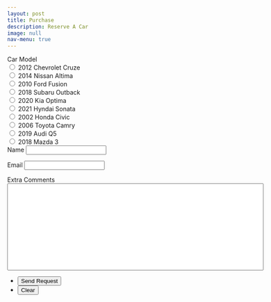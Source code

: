 ```yaml
---
layout: post
title: Purchase
description: Reserve A Car
image: null
nav-menu: true
---
```


<style>
	.comment {
		resize: none;
		height: 200px;
		width: 590px;
	}
</style>

<form action="https://submit-form.com/kPfVw0BD" method="POST">
	<label for="name">Car Model</label><div class="field half first">
		<input type="radio" id="2012 Chevrolet Cruze" name="car-selection" value="2012 Chevrolet Cruze" required>
		<label for="2012 Chevrolet Cruze">2012 Chevrolet Cruze</label>
		<br>
		<input type="radio" id="2014 Nissan Altima" name="car-selection" value="2014 Nissan Altima" required>
		<label for="2014 Nissan Altima">2014 Nissan Altima</label>
		<br>
		<input type="radio" id="2010 Ford Fusion" name="car-selection" value="2010 Ford Fusion" required>
		<label for="2010 Ford Fusion">2010 Ford Fusion</label>
		<br>
		<input type="radio" id="2018 Subaru Outback" name="car-selection" value="2018 Subaru Outback" required>
		<label for="2018 Subaru Outback">2018 Subaru Outback</label>
		<br>
		<input type="radio" id="2020 Kia Optima" name="car-selection" value="2020 Kia Optima" required>
		<label for="2020 Kia Optima">2020 Kia Optima</label>
		<br>
		<input type="radio" id="2021 Hyndai Sonata" name="car-selection" value="2021 Hyndai Sonata" required>
		<label for="2021 Hyndai Sonata">2021 Hyndai Sonata</label>
		<br>
		<input type="radio" id="2002 Honda Civic" name="car-selection" value="2002 Honda Civic" required>
		<label for="2002 Honda Civic">2002 Honda Civic</label>
		<br>
		<input type="radio" id="2006 Toyota Camry" name="car-selection" value="2006 Toyota Camry" required>
		<label for="2006 Toyota Camry">2006 Toyota Camry</label>
		<br>
		<input type="radio" id="2019 Audi Q5" name="car-selection" value="2019 Audi Q5" required>
		<label for="2019 Audi Q5">2019 Audi Q5</label>
		<br>
		<input type="radio" id="2018 Mazda 3" name="car-selection" value="2018 Mazda 3" required>
		<label for="2018 Mazda 3">2018 Mazda 3</label>
	</div>

<div class="field half first">
<label for="name">Name</label>
<input type="text" name="name" id="name" required/>
<br>

<label for="email">Email</label>
<input type="email" name="email" id="email" required/>

</div>

<div class="field">
	<label for="message">Extra Comments</label>

<textarea
id="message"
name="message"
placeholder="Message"
required
class = comment
>

</textarea>
</div>

<ul class="actions">
	<li>
		<input type="submit" value="Send Request" class="special" />
	</li>
	<li>
		<input type="reset" value="Clear" />
	</li>
</ul>

</form>